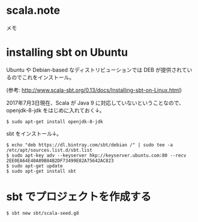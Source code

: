 # scala.note #################################

メモ

# installing sbt on Ubuntu #################################

Ubuntu や Debian-based なディストリビューションでは DEB が提供されているのでこれをインストール。

(参考: http://www.scala-sbt.org/0.13/docs/Installing-sbt-on-Linux.html)

2017年7月3日現在、Scala が Java 9 に対応していないということなので、openjdk-8-jdk をはじめに入れておく↓。

```
$ sudo apt-get install openjdk-8-jdk
```

sbt をインストール↓。

```
$ echo "deb https://dl.bintray.com/sbt/debian /" | sudo tee -a /etc/apt/sources.list.d/sbt.list
$ sudo apt-key adv --keyserver hkp://keyserver.ubuntu.com:80 --recv 2EE0EA64E40A89B84B2DF73499E82A75642AC823
$ sudo apt-get update
$ sudo apt-get install sbt
```


# sbt でプロジェクトを作成する #################################

```
$ sbt new sbt/scala-seed.g8
```
